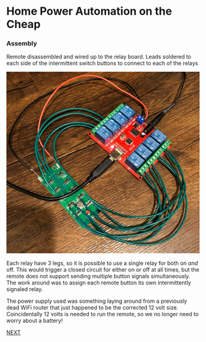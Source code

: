# Home Power Automation on the Cheap
### Assembly

Remote disassembled and wired up to the relay board. Leads soldered to each side of the intermittent switch buttons to connect to each of the relays

![Assembled](/docs/images/assembled.png)

Each relay have 3 legs, so it is possible to use a single relay for both on _and_ off. This would trigger a closed circuit for either on or off at all times, but the remote does not support sending multiple button signals simultaneously. The work around was to assign each remote button its own intermittently signaled relay.

The power supply used was something laying around from a previously dead WiFi router that just happened to be the corrected 12 volt size. Coincidentally 12 volts is needed to run the remote, so we no longer need to worry about a battery!

[NEXT](/docs/web_client.md)
